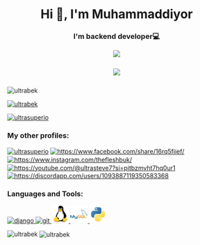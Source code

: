 <h1 align="center">Hi 👋, I'm Muhammaddiyor</h1>
<h3 align="center">I'm backend developer💻</h3>
<div align="center">
  <img height="200" src="https://media4.giphy.com/media/v1.Y2lkPTc5MGI3NjExaTk5ODRnZ3dpeHk1bXU1amV4bzY3MXVwcWNyejQwdnFtejZrbGpjZiZlcD12MV9pbnRlcm5hbF9naWZfYnlfaWQmY3Q9Zw/KAq5w47R9rmTuvWOWa/giphy.gif"  />
</div>

###

<div align="center">
  <img height="200" src="https://media0.giphy.com/media/v1.Y2lkPTc5MGI3NjExeTdqemlmc2ppZTRiMTFlam10ZjE2ajVsaHVxNGR6aXRiNHJjZGRvcSZlcD12MV9pbnRlcm5hbF9naWZfYnlfaWQmY3Q9Zw/L00auhhVx68CI/giphy.gif"  />
</div>

###
<p align="left"> <img src="https://komarev.com/ghpvc/?username=ultrabek&label=Profile%20views&color=0e75b6&style=flat" alt="ultrabek" /> </p>

<p align="left"> <a href="https://github.com/ryo-ma/github-profile-trophy"><img src="https://github-profile-trophy.vercel.app/?username=ultrabek" alt="ultrabek" /></a> </p>

<p align="left"> <a href="https://twitter.com/ultrasuperio" target="blank"><img src="https://img.shields.io/twitter/follow/ultrasuperio?logo=twitter&style=for-the-badge" alt="ultrasuperio" /></a> </p>

<h3 align="left">My other profiles:</h3>
<p align="left">
<a href="https://twitter.com/ultrasuperio" target="blank"><img align="center" src="https://raw.githubusercontent.com/rahuldkjain/github-profile-readme-generator/master/src/images/icons/Social/twitter.svg" alt="ultrasuperio" height="30" width="40" /></a>
<a href="https://fb.com/https://www.facebook.com/share/16rq5fiief/" target="blank"><img align="center" src="https://raw.githubusercontent.com/rahuldkjain/github-profile-readme-generator/master/src/images/icons/Social/facebook.svg" alt="https://www.facebook.com/share/16rq5fiief/" height="30" width="40" /></a>
<a href="https://instagram.com/https://www.instagram.com/thefleshbuk/" target="blank"><img align="center" src="https://raw.githubusercontent.com/rahuldkjain/github-profile-readme-generator/master/src/images/icons/Social/instagram.svg" alt="https://www.instagram.com/thefleshbuk/" height="30" width="40" /></a>
<a href="https://www.youtube.com/c/https://youtube.com/@ultrasteve7?si=pitbzmvht7hq0ur1" target="blank"><img align="center" src="https://raw.githubusercontent.com/rahuldkjain/github-profile-readme-generator/master/src/images/icons/Social/youtube.svg" alt="https://youtube.com/@ultrasteve7?si=pitbzmvht7hq0ur1" height="30" width="40" /></a>
<a href="https://discord.gg/https://discordapp.com/users/1093887119350583368" target="blank"><img align="center" src="https://raw.githubusercontent.com/rahuldkjain/github-profile-readme-generator/master/src/images/icons/Social/discord.svg" alt="https://discordapp.com/users/1093887119350583368" height="30" width="40" /></a>
</p>

<h3 align="left">Languages and Tools:</h3>
<p align="left"> <a href="https://www.djangoproject.com/" target="_blank" rel="noreferrer"> <img src="https://cdn.worldvectorlogo.com/logos/django.svg" alt="django" width="40" height="40"/> </a> <a href="https://git-scm.com/" target="_blank" rel="noreferrer"> <img src="https://www.vectorlogo.zone/logos/git-scm/git-scm-icon.svg" alt="git" width="40" height="40"/> </a> <a href="https://www.linux.org/" target="_blank" rel="noreferrer"> <img src="https://raw.githubusercontent.com/devicons/devicon/master/icons/linux/linux-original.svg" alt="linux" width="40" height="40"/> </a> <a href="https://www.mysql.com/" target="_blank" rel="noreferrer"> <img src="https://raw.githubusercontent.com/devicons/devicon/master/icons/mysql/mysql-original-wordmark.svg" alt="mysql" width="40" height="40"/> </a> <a href="https://www.python.org" target="_blank" rel="noreferrer"> <img src="https://raw.githubusercontent.com/devicons/devicon/master/icons/python/python-original.svg" alt="python" width="40" height="40"/> </a> </p>

<p><img align="left" src="https://github-readme-stats.vercel.app/api/top-langs?username=ultrabek&show_icons=true&locale=en&layout=compact" alt="ultrabek" /></p>

<p>&nbsp;<img align="center" src="https://github-readme-stats.vercel.app/api?username=ultrabek&show_icons=true&locale=en" alt="ultrabek" /></p>

